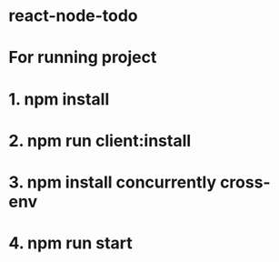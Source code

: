 # react-node-todo

# For running project
# 1. npm install
# 2. npm run client:install
# 3. npm install concurrently cross-env
# 4. npm run start